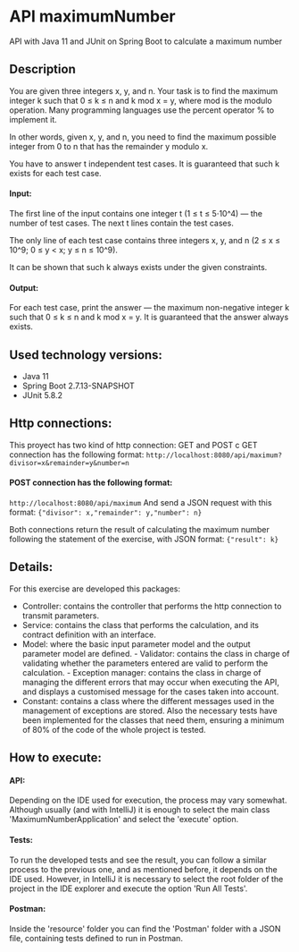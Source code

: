 # API maximumNumber
API with Java 11 and JUnit on Spring Boot to calculate a maximum number

## Description
You are given three integers x, y, and n. Your task is to find the maximum integer k such that 0 ≤ k ≤ n and k mod x = y, where mod is the modulo operation. Many programming languages use the percent operator % to implement it.

In other words, given x, y, and n, you need to find the maximum possible integer from 0 to n that has the remainder y modulo x.

You have to answer t independent test cases. It is guaranteed that such k exists for each test case.

#### Input:

The first line of the input contains one integer t (1 ≤ t ≤ 5⋅10^4) — the number of test cases. The next t lines contain the test cases.

The only line of each test case contains three integers x, y, and n (2 ≤ x ≤ 10^9; 0 ≤ y < x; y ≤ n ≤ 10^9).

It can be shown that such k always exists under the given constraints.

#### Output:

For each test case, print the answer — the maximum non-negative integer k such that 0 ≤ k ≤ n and k mod x = y. It is guaranteed that the answer always exists.

## Used technology versions:
- Java 11
- Spring Boot 2.7.13-SNAPSHOT
- JUnit 5.8.2

## Http connections:
 This proyect has two kind of http connection: GET and POST
 c GET connection has the following format:
 ``http://localhost:8080/api/maximum?divisor=x&remainder=y&number=n``
 
 #### POST connection has the following format:
 ``http://localhost:8080/api/maximum`` And send a JSON request with this format: ``{"divisor": x,"remainder": y,"number": n}``
 
 Both connections return the result of calculating the maximum number following the statement of the exercise, with JSON format: ``{"result": k}``
 
 ## Details:
 For this exercise are developed this packages:
 - Controller: contains the controller that performs the http connection to transmit parameters.
 - Service: contains the class that performs the calculation, and its contract definition with an interface.
 - Model: where the basic input parameter model and the output parameter model are defined. - Validator: contains the class in charge of validating whether the parameters entered are valid to perform the calculation.  - Exception manager: contains the class in charge of managing the different errors that may occur when executing the API, and displays a customised message for the cases taken into account. 
 - Constant: contains a class where the different messages used in the management of exceptions are stored.
Also the necessary tests have  been implemented for the classes that need them, ensuring a minimum of 80% of the code of the whole project is tested.

## How to execute:
#### API:
Depending on the IDE used for execution, the process may vary somewhat. Although usually (and with IntelliJ) it is enough to select the main class 'MaximumNumberApplication' and select the 'execute' option.

#### Tests:
To run the developed tests and see the result, you can follow a similar process to the previous one, and as mentioned before, it depends on the IDE used. However, in IntelliJ it is necessary to select the root folder of the project in the IDE explorer and execute the option 'Run All Tests'.

#### Postman:
Inside the 'resource' folder you can find the 'Postman' folder with a JSON file, containing tests defined to run in Postman.
